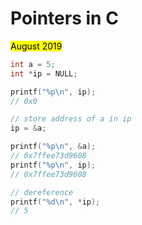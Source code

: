 # Pointers in C

<mark>August 2019</mark>

```cpp
int a = 5;
int *ip = NULL;

printf("%p\n", ip);
// 0x0

// store address of a in ip
ip = &a;

printf("%p\n", &a);
// 0x7ffee73d9608
printf("%p\n", ip);
// 0x7ffee73d9608

// dereference
printf("%d\n", *ip);
// 5
```